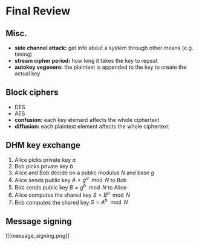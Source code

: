 # Final Review

## Misc.
- **side channel attack:** get info about a system through other means (e.g. timing)
- **stream cipher period:** how long it takes the key to repeat
- **autokey vegenere:** the plaintext is appended to the key to create the actual key

## Block ciphers
- DES
- AES
- **confusion:** each key element affects the whole ciphertext
- **diffusion:** each plaintext element affects the whole ciphertext

## DHM key exchange
1. Alice picks private key $a$
2. Bob picks private key $b$
3. Alice and Bob decide on a public modulus $N$ and base $g$
4. Alice sends public key $A=g^a \mod{N}$ to Bob
5. Bob sends public key $B=g^b \mod{N}$ to Alice
6. Alice computes the shared key $S=B^a \mod{N}$
7. Bob computes the shared key $S=A^b \mod{N}$

## Message signing
![[message_signing.png]]
